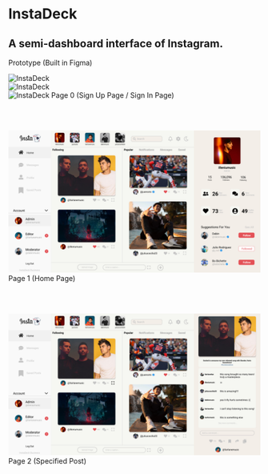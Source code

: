 # InstaDeck
<h2>A semi-dashboard interface of Instagram.</h2>



Prototype (Built in Figma)
<br />

![InstaDeck](https://github.com/juliuscecilia33/instadeck/blob/main/src/components/images/Sign%20Up%20Page.jpg)
<br />
![InstaDeck](https://github.com/juliuscecilia33/instadeck/blob/main/src/components/images/Sign%20Up%20Page%201.jpg)
<br />
![InstaDeck](https://github.com/juliuscecilia33/instadeck/blob/main/src/components/images/Sign%20In%20Page.jpg)
Page 0 (Sign Up Page / Sign In Page)


<br />
<br />

![InstaDeck](/src/components/images/Page1.jpg)
<br />
Page 1 (Home Page)

<br />
<br />

![InstaDeck](/src/components/images/Page2.jpg)
<br />
Page 2 (Specified Post)

